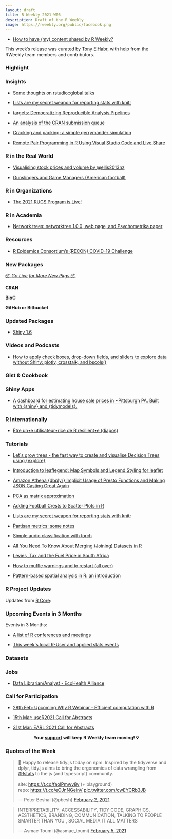 ```yaml
---
layout: draft
title: R Weekly 2021-W06
description: Draft of the R Weekly
image: https://rweekly.org/public/facebook.png
---
```



+ [How to have (my) content shared by R Weekly?](https://github.com/rweekly/rweekly.org#how-to-have-my-content-shared-by-r-weekly)

This week’s release was curated by [Tony ElHabr](https://twitter.com/TonyElHabr), with help from the RWeekly team members and contributors.


###  Highlight



### Insights

+ [Some thoughts on rstudio::global talks](https://rviews.rstudio.com/2021/02/04/some-thoughts-on-rstudio-global/)

+ [Lists are my secret weapon for reporting stats with knitr](https://tjmahr.github.io/lists-knitr-secret-weapon/)

+ [targets: Democratizing Reproducible Analysis Pipelines](https://ropensci.org/blog/2021/02/03/targets/)

+ [An analysis of the CRAN submission queue](https://llrs.dev/2021/01/cran-review/)

+ [Cracking and packing: a simple gerrymander simulation](https://jtimm.net/2021/02/04/gerrymander-101/)

+ [Remote Pair Programming in R Using Visual Studio Code and Live Share](https://ivelasq.rbind.io/blog/vscode-live-share/)

### R in the Real World

+ [Visualising stock prices and volume by @ellis2013nz](http://freerangestats.info/blog/2021/02/05/stock-visualizations)

+ [Gunslingers and Game Managers (American football)](https://www.opensourcefootball.com/posts/2021-02-05-gunslingers-and-game-managers/)

###  R in Organizations

+ [The 2021 RUGS Program is Live!](https://www.r-consortium.org/blog/2021/02/04/the-2021-rugs-program-is-live)

###  R in Academia

+ [Network trees: networktree 1.0.0, web page, and Psychometrika paper](https://www.zeileis.org/news/networktree100/)


###  Resources

+ [R Epidemics Consortium’s (RECON) COVID-19 Challenge](https://www.r-consortium.org/blog/2021/02/03/use-your-r-skills-to-fight-covid-19-covid-19-challenge-funded-by-r-consortium-open-now)

###  New Packages

<p class="added-hostname"><a href="https://rweekly.org/live" target="_blank" class="externalLink">📦 <i>Go Live for More New Pkgs</i> 📦</a></p>

**CRAN**



**BioC**



**GitHub or Bitbucket**



### Updated Packages

+ [Shiny 1.6](https://blog.rstudio.com/2021/02/01/shiny-1-6-0/)

###  Videos and Podcasts

+ [How to apply check boxes, drop-down fields, and sliders to explore data without Shiny: plotly, crosstalk, and bscols()](https://youtu.be/dltr9WNselI)

### Gist & Cookbook



### Shiny Apps

+ [A dashboard for estimating house sale prices in ~Pittsburgh PA. Built with {shiny} and {tidymodels}.](https://ctompkins.netlify.app/post/house_price_estimator/)

### R Internationally

+ [Être un•e utilisateur•rice de R résilient•e (diapos)](https://rresilient.netlify.app/#/)

###  Tutorials
+ [Let`s grow trees - the fast way to create and visualise Decision Trees using {explore}](https://rolkra.github.io/lets-grow-trees/)

+ [Introduction to leaflegend: Map Symbols and Legend Styling for leaflet](https://roh.engineering/post/2021-02-04-introduction-to-leaflegend/)
+ [Amazon Athena {dbplyr} Implicit Usage of Presto Functions and Making JSON Casting Great Again](https://rud.is/b/2021/02/02/amazon-athena-dbplyr-implicit-usage-of-presto-functions-and-making-json-casting-great-again/)

+ [PCA as matrix approximation](https://eranraviv.com/understanding-variance-explained-in-pca-matrix-approximation/)

+ [Adding Football Crests to Scatter Plots in R](http://dm13450.github.io/2021/02/01/PointsToImages.html)

+ [Lists are my secret weapon for reporting stats with knitr](https://tjmahr.github.io/lists-knitr-secret-weapon/)

+ [Partisan metrics: some notes](https://jtimm.net/2021/02/05/partisan-metrics/)

+ [Simple audio classification with torch](https://blogs.rstudio.com/tensorflow/posts/2021-02-04-simple-audio-classification-with-torch)

+ [All You Need To Know About Merging (Joining) Datasets in R](https://thomasadventure.blog/posts/r-merging-datasets/)

+ [Levies, Tax and the Fuel Price in South Africa](https://datawookie.dev/blog/2021/02/levies-tax-and-the-fuel-price-in-south-africa/)

+ [How to muffle warnings and to restart (all over)](https://r-critique.com/how_to_muffle_warnings_and_to_restart)

+ [Pattern-based spatial analysis in R: an introduction](https://nowosad.github.io/post/motif-bp1/)

<!--<div class="post-more-begin></div><div class="post-more-end"></div>-->

###  R Project Updates

Updates from [R Core](http://developer.r-project.org/blosxom.cgi/R-devel/NEWS):


###  Upcoming Events in 3 Months

Events in 3 Months:


+ [A list of R conferences and meetings](https://jumpingrivers.github.io/meetingsR/events.html)

+ [This week's local R-User and applied stats events](https://community.rstudio.com/c/irl)


### Datasets

### Jobs

+ [Data Librarian/Analyst - EcoHealth Alliance](https://www.ecohealthalliance.org/career/data-librarian)


###  Call for Participation

+ [28th Feb: Upcoming Why R Webinar - Efficient computation with R](http://whyr.pl//foundation/2021/gwynn-studevant/)

+ [15th Mar: useR2021 Call for Abstracts](https://user2021.r-project.org/participation/call-for-abstracts/)

+ [31st Mar: EARL 2021 Call for Abstracts](https://www.mango-solutions.com/earl-2021-abstract-submissions-are-open/)

<p class="hide-support added-hostname support-rweekly" style="text-align: center;font-weight: bold;">Your <a class="non-visited externalLink" href="https://www.patreon.com/rweekly" onclick="pas(this)">support</a> will keep R Weekly team moving! 💡</p>

###  Quotes of the Week

<blockquote class="twitter-tweet"><p lang="en" dir="ltr">🚀 Happy to release tidy.js today on npm. Inspired by the tidyverse and dplyr, tidy.js aims to bring the ergonomics of data wrangling from <a href="https://twitter.com/hashtag/Rstats?src=hash&amp;ref_src=twsrc%5Etfw">#Rstats</a> to the js (and typescript) community.<br><br>site: <a href="https://t.co/faolPmwy8v">https://t.co/faolPmwy8v</a> (+ playground)<br>repo: <a href="https://t.co/eOJnNGelnV">https://t.co/eOJnNGelnV</a> <a href="https://t.co/cwEYCRb3JB">pic.twitter.com/cwEYCRb3JB</a></p>&mdash; Peter Beshai (@pbesh) <a href="https://twitter.com/pbesh/status/1356649637088686081?ref_src=twsrc%5Etfw">February 2, 2021</a></blockquote> <script async src="https://platform.twitter.com/widgets.js" charset="utf-8"></script>

<blockquote class="twitter-tweet"><p lang="en" dir="ltr">INTERPRETABILITY, ACCESSABILITY, TIDY CODE, GRAPHICS, AESTHETICS, BRANDING, COMMUNICATION, TALKING TO PEOPLE SMARTER THAN YOU , SOCIAL MEDIA IT ALL MATTERS</p>&mdash; Asmae Toumi (@asmae_toumi) <a href="https://twitter.com/asmae_toumi/status/1357721162097319938?ref_src=twsrc%5Etfw">February 5, 2021</a></blockquote> <script async src="https://platform.twitter.com/widgets.js" charset="utf-8"></script>



